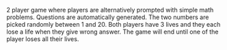 2 player game where players are alternatively prompted with simple math problems. Questions are automatically generated.
The two numbers are picked randomly between 1 and 20.
Both players have 3 lives and they each lose a life when they give wrong answer. The game will end until one of the player loses all their lives.



